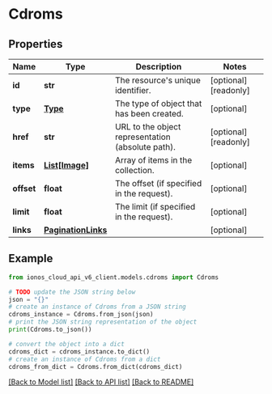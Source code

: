 # Cdroms


## Properties

Name | Type | Description | Notes
------------ | ------------- | ------------- | -------------
**id** | **str** | The resource&#39;s unique identifier. | [optional] [readonly] 
**type** | [**Type**](Type.md) | The type of object that has been created. | [optional] 
**href** | **str** | URL to the object representation (absolute path). | [optional] [readonly] 
**items** | [**List[Image]**](Image.md) | Array of items in the collection. | [optional] 
**offset** | **float** | The offset (if specified in the request). | [optional] 
**limit** | **float** | The limit (if specified in the request). | [optional] 
**links** | [**PaginationLinks**](PaginationLinks.md) |  | [optional] 

## Example

```python
from ionos_cloud_api_v6_client.models.cdroms import Cdroms

# TODO update the JSON string below
json = "{}"
# create an instance of Cdroms from a JSON string
cdroms_instance = Cdroms.from_json(json)
# print the JSON string representation of the object
print(Cdroms.to_json())

# convert the object into a dict
cdroms_dict = cdroms_instance.to_dict()
# create an instance of Cdroms from a dict
cdroms_from_dict = Cdroms.from_dict(cdroms_dict)
```
[[Back to Model list]](../README.md#documentation-for-models) [[Back to API list]](../README.md#documentation-for-api-endpoints) [[Back to README]](../README.md)


